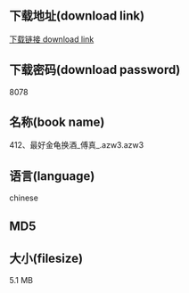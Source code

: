 ## 下载地址(download link)
[下载链接 download link](https://voluble-croquembouche-d321dc.netlify.app/?s=412%E3%80%81%E6%9C%80%E5%A5%BD%E9%87%91%E9%BE%9F%E6%8D%A2%E9%85%92_%E5%82%85%E7%9C%9F_.azw3)

## 下载密码(download password)
8078

## 名称(book name)
412、最好金龟换酒_傅真_.azw3.azw3

## 语言(language)
chinese

## MD5


## 大小(filesize)
5.1 MB
